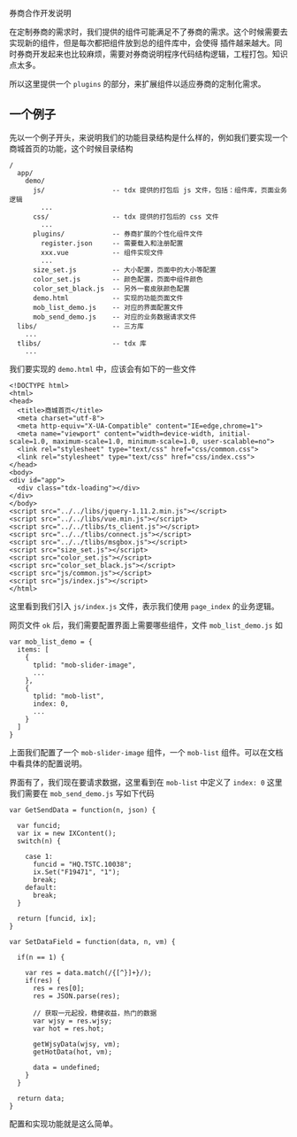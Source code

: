 <p class="tip">
  券商合作开发说明
</p>

在定制券商的需求时，我们提供的组件可能满足不了券商的需求。这个时候需要去实现新的组件，但是每次都把组件放到总的组件库中，会使得
插件越来越大。同时券商开发起来也比较麻烦，需要对券商说明程序代码结构逻辑，工程打包。知识点太多。

所以这里提供一个 `plugins` 的部分，来扩展组件以适应券商的定制化需求。

## 一个例子

先以一个例子开头，来说明我们的功能目录结构是什么样的，例如我们要实现一个商城首页的功能，这个时候目录结构

```
/
  app/
    demo/
      js/                 -- tdx 提供的打包后 js 文件，包括：组件库，页面业务逻辑
        ...                     
      css/                -- tdx 提供的打包后的 css 文件
        ...
      plugins/            -- 券商扩展的个性化组件文件
        register.json     -- 需要载入和注册配置
        xxx.vue           -- 组件实现文件
        ...
      size_set.js         -- 大小配置，页面中的大小等配置
      color_set.js        -- 颜色配置，页面中组件颜色
      color_set_black.js  -- 另外一套皮肤颜色配置
      demo.html           -- 实现的功能页面文件
      mob_list_demo.js    -- 对应的界面配置文件
      mob_send_demo.js    -- 对应的业务数据请求文件
  libs/                   -- 三方库
    ...
  tlibs/                  -- tdx 库
    ...
```

我们要实现的 `demo.html` 中，应该会有如下的一些文件

```
<!DOCTYPE html>
<html>
<head>
  <title>商城首页</title>
  <meta charset="utf-8">
  <meta http-equiv="X-UA-Compatible" content="IE=edge,chrome=1">
  <meta name="viewport" content="width=device-width, initial-scale=1.0, maximum-scale=1.0, minimum-scale=1.0, user-scalable=no">
  <link rel="stylesheet" type="text/css" href="css/common.css">
  <link rel="stylesheet" type="text/css" href="css/index.css">
</head>
<body>
<div id="app">
  <div class="tdx-loading"></div>
</div>
</body>
<script src="../../libs/jquery-1.11.2.min.js"></script>
<script src="../../libs/vue.min.js"></script>
<script src="../../tlibs/ts_client.js"></script>
<script src="../../tlibs/connect.js"></script>
<script src="../../tlibs/msgbox.js"></script>
<script src="size_set.js"></script>
<script src="color_set.js"></script>
<script src="color_set_black.js"></script>
<script src="js/common.js"></script>
<script src="js/index.js"></script>
</html>
```

这里看到我们引入 `js/index.js` 文件，表示我们使用 `page_index` 的业务逻辑。

网页文件 `ok` 后，我们需要配置界面上需要哪些组件，文件 `mob_list_demo.js` 如

```
var mob_list_demo = {
  items: [
    {
      tplid: "mob-slider-image",
      ...
    },
    {
      tplid: "mob-list",
      index: 0,
      ...
    }
  ]
}
```

上面我们配置了一个 `mob-slider-image` 组件，一个 `mob-list` 组件。可以在文档中看具体的配置说明。

界面有了，我们现在要请求数据，这里看到在 `mob-list` 中定义了 `index: 0` 这里我们需要在 `mob_send_demo.js` 写如下代码

```
var GetSendData = function(n, json) {
  
  var funcid;
  var ix = new IXContent();
  switch(n) {

    case 1:
      funcid = "HQ.TSTC.10038";
      ix.Set("F19471", "1");
      break;
    default:
      break;
  }

  return [funcid, ix];
}

var SetDataField = function(data, n, vm) {

  if(n == 1) {
    
    var res = data.match(/{[^}]+}/);
    if(res) {
      res = res[0];
      res = JSON.parse(res);

      // 获取一元起投，稳健收益，热门的数据
      var wjsy = res.wjsy;
      var hot = res.hot;

      getWjsyData(wjsy, vm);
      getHotData(hot, vm);

      data = undefined;
    }
  }

  return data;
}
```

配置和实现功能就是这么简单。